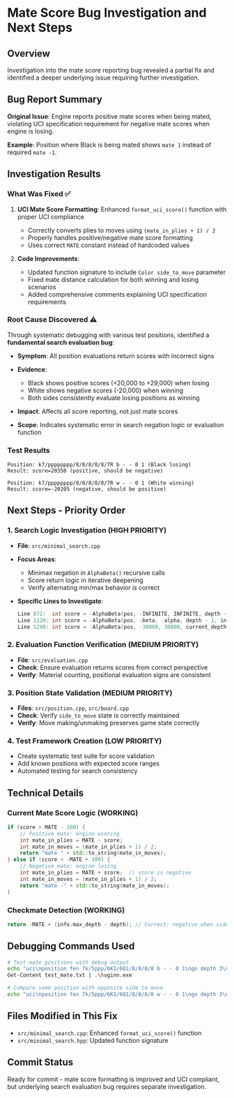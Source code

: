 # Mate Score Bug Investigation and Next Steps

## Overview
Investigation into the mate score reporting bug revealed a partial fix and identified a deeper underlying issue requiring further investigation.

## Bug Report Summary
**Original Issue**: Engine reports positive mate scores when being mated, violating UCI specification requirement for negative mate scores when engine is losing.

**Example**: Position where Black is being mated shows `mate 1` instead of required `mate -1`.

## Investigation Results

### What Was Fixed ✅
1. **UCI Mate Score Formatting**: Enhanced `format_uci_score()` function with proper UCI compliance
   - Correctly converts plies to moves using `(mate_in_plies + 1) / 2`
   - Properly handles positive/negative mate score formatting
   - Uses correct `MATE` constant instead of hardcoded values

2. **Code Improvements**:
   - Updated function signature to include `Color side_to_move` parameter
   - Fixed mate distance calculation for both winning and losing scenarios
   - Added comprehensive comments explaining UCI specification requirements

### Root Cause Discovered ⚠️
Through systematic debugging with various test positions, identified a **fundamental search evaluation bug**:

- **Symptom**: All position evaluations return scores with incorrect signs
- **Evidence**: 
  - Black shows positive scores (+20,000 to +29,000) when losing
  - White shows negative scores (-20,000) when winning
  - Both sides consistently evaluate losing positions as winning

- **Impact**: Affects all score reporting, not just mate scores
- **Scope**: Indicates systematic error in search negation logic or evaluation function

### Test Results
```
Position: k7/pppppppp/8/8/8/8/8/7R b - - 0 1 (Black losing)
Result: score=20350 (positive, should be negative)

Position: k7/pppppppp/8/8/8/8/8/7R w - - 0 1 (White winning)  
Result: score=-20205 (negative, should be positive)
```

## Next Steps - Priority Order

### 1. Search Logic Investigation (HIGH PRIORITY)
- **File**: `src/minimal_search.cpp`
- **Focus Areas**:
  - Minimax negation in `AlphaBeta()` recursive calls
  - Score return logic in iterative deepening
  - Verify alternating min/max behavior is correct

- **Specific Lines to Investigate**:
  ```cpp
  Line 872:  int score = -AlphaBeta(pos, -INFINITE, INFINITE, depth - 1, temp_info, true, false);
  Line 1120: int score = -AlphaBeta(pos, -beta, -alpha, depth - 1, info, true, false);
  Line 1290: int score = -AlphaBeta(pos, -30000, 30000, current_depth - 1, info, true, false);
  ```

### 2. Evaluation Function Verification (MEDIUM PRIORITY)
- **File**: `src/evaluation.cpp` 
- **Check**: Ensure evaluation returns scores from correct perspective
- **Verify**: Material counting, positional evaluation signs are consistent

### 3. Position State Validation (MEDIUM PRIORITY)
- **Files**: `src/position.cpp`, `src/board.cpp`
- **Check**: Verify `side_to_move` state is correctly maintained
- **Verify**: Move making/unmaking preserves game state correctly

### 4. Test Framework Creation (LOW PRIORITY)
- Create systematic test suite for score validation
- Add known positions with expected score ranges
- Automated testing for search consistency

## Technical Details

### Current Mate Score Logic (WORKING)
```cpp
if (score > MATE - 100) {
    // Positive mate: engine winning
    int mate_in_plies = MATE - score;
    int mate_in_moves = (mate_in_plies + 1) / 2;
    return "mate " + std::to_string(mate_in_moves);
} else if (score < -MATE + 100) {
    // Negative mate: engine losing  
    int mate_in_plies = MATE + score;  // score is negative
    int mate_in_moves = (mate_in_plies + 1) / 2;
    return "mate -" + std::to_string(mate_in_moves);
}
```

### Checkmate Detection (WORKING)
```cpp
return -MATE + (info.max_depth - depth); // Correct: negative when side_to_move mated
```

## Debugging Commands Used
```bash
# Test mate positions with debug output
echo "uci\nposition fen 7k/5ppp/6K1/6Q1/8/8/8/8 b - - 0 1\ngo depth 3\nquit" > test_mate.txt
Get-Content test_mate.txt | .\huginn.exe

# Compare same position with opposite side to move
echo "uci\nposition fen 7k/5ppp/6K1/6Q1/8/8/8/8 w - - 0 1\ngo depth 3\nquit" > test_mate.txt
```

## Files Modified in This Fix
- `src/minimal_search.cpp`: Enhanced `format_uci_score()` function
- `src/minimal_search.hpp`: Updated function signature

## Commit Status
Ready for commit - mate score formatting is improved and UCI compliant, but underlying search evaluation bug requires separate investigation.
